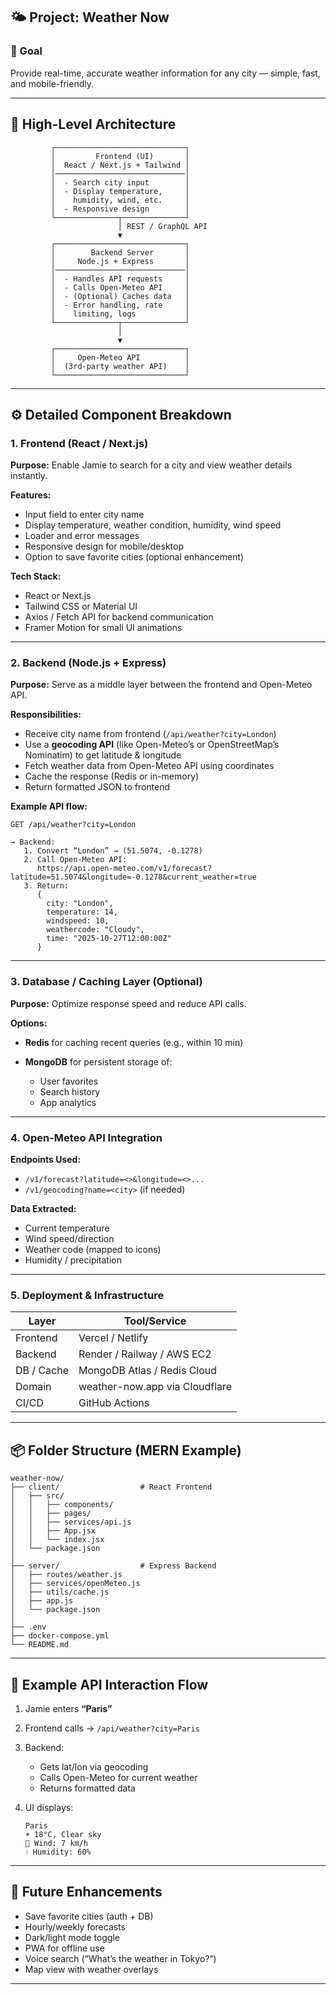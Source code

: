 ## 🌤️ Project: **Weather Now**

### 🎯 Goal

Provide real-time, accurate weather information for any city — simple, fast, and mobile-friendly.

---

## 🧱 High-Level Architecture

```
         ┌─────────────────────────────┐
         │         Frontend (UI)       │
         │  React / Next.js + Tailwind │
         │─────────────────────────────│
         │  - Search city input        │
         │  - Display temperature,     │
         │    humidity, wind, etc.     │
         │  - Responsive design        │
         └──────────────┬──────────────┘
                        │ REST / GraphQL API
                        ▼
         ┌─────────────────────────────┐
         │        Backend Server       │
         │     Node.js + Express       │
         │─────────────────────────────│
         │  - Handles API requests     │
         │  - Calls Open-Meteo API     │
         │  - (Optional) Caches data   │
         │  - Error handling, rate     │
         │    limiting, logs           │
         └──────────────┬──────────────┘
                        │
                        ▼
         ┌─────────────────────────────┐
         │     Open-Meteo API          │
         │  (3rd-party weather API)    │
         └─────────────────────────────┘
```

---

## ⚙️ Detailed Component Breakdown

### 1. **Frontend (React / Next.js)**

**Purpose:**
Enable Jamie to search for a city and view weather details instantly.

**Features:**

* Input field to enter city name
* Display temperature, weather condition, humidity, wind speed
* Loader and error messages
* Responsive design for mobile/desktop
* Option to save favorite cities (optional enhancement)

**Tech Stack:**

* React or Next.js
* Tailwind CSS or Material UI
* Axios / Fetch API for backend communication
* Framer Motion for small UI animations

---

### 2. **Backend (Node.js + Express)**

**Purpose:**
Serve as a middle layer between the frontend and Open-Meteo API.

**Responsibilities:**

* Receive city name from frontend (`/api/weather?city=London`)
* Use a **geocoding API** (like Open-Meteo’s or OpenStreetMap’s Nominatim) to get latitude & longitude
* Fetch weather data from Open-Meteo API using coordinates
* Cache the response (Redis or in-memory)
* Return formatted JSON to frontend

**Example API flow:**

```
GET /api/weather?city=London

→ Backend:
   1. Convert “London” → (51.5074, -0.1278)
   2. Call Open-Meteo API:
      https://api.open-meteo.com/v1/forecast?latitude=51.5074&longitude=-0.1278&current_weather=true
   3. Return:
      {
        city: "London",
        temperature: 14,
        windspeed: 10,
        weathercode: "Cloudy",
        time: "2025-10-27T12:00:00Z"
      }
```

---

### 3. **Database / Caching Layer (Optional)**

**Purpose:**
Optimize response speed and reduce API calls.

**Options:**

* **Redis** for caching recent queries (e.g., within 10 min)
* **MongoDB** for persistent storage of:

  * User favorites
  * Search history
  * App analytics

---

### 4. **Open-Meteo API Integration**

**Endpoints Used:**

* `/v1/forecast?latitude=<>&longitude=<>...`
* `/v1/geocoding?name=<city>` (if needed)

**Data Extracted:**

* Current temperature
* Wind speed/direction
* Weather code (mapped to icons)
* Humidity / precipitation

---

### 5. **Deployment & Infrastructure**

| Layer      | Tool/Service                   |
| ---------- | ------------------------------ |
| Frontend   | Vercel / Netlify               |
| Backend    | Render / Railway / AWS EC2     |
| DB / Cache | MongoDB Atlas / Redis Cloud    |
| Domain     | weather-now.app via Cloudflare |
| CI/CD      | GitHub Actions                 |

---

## 📦 Folder Structure (MERN Example)

```
weather-now/
├── client/                  # React Frontend
│   ├── src/
│   │   ├── components/
│   │   ├── pages/
│   │   ├── services/api.js
│   │   ├── App.jsx
│   │   └── index.jsx
│   └── package.json
│
├── server/                  # Express Backend
│   ├── routes/weather.js
│   ├── services/openMeteo.js
│   ├── utils/cache.js
│   ├── app.js
│   └── package.json
│
├── .env
├── docker-compose.yml
└── README.md
```

---

## 🧩 Example API Interaction Flow

1. Jamie enters **“Paris”**
2. Frontend calls → `/api/weather?city=Paris`
3. Backend:

   * Gets lat/lon via geocoding
   * Calls Open-Meteo for current weather
   * Returns formatted data
4. UI displays:

   ```
   Paris
   ☀️ 18°C, Clear sky
   💨 Wind: 7 km/h
   💧 Humidity: 60%
   ```

---

## 🚀 Future Enhancements

* Save favorite cities (auth + DB)
* Hourly/weekly forecasts
* Dark/light mode toggle
* PWA for offline use
* Voice search (“What’s the weather in Tokyo?”)
* Map view with weather overlays

---
